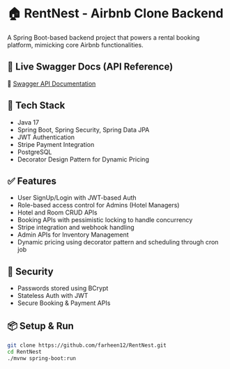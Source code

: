 # 🏠 RentNest - Airbnb Clone Backend

A Spring Boot-based backend project that powers a rental booking platform, mimicking core Airbnb functionalities.
## 🔗 Live Swagger Docs (API Reference)

📄 [Swagger API Documentation](http://localhost:8080/api/v1/swagger-ui/index.html)

## 🔧 Tech Stack
- Java 17
- Spring Boot, Spring Security, Spring Data JPA
- JWT Authentication
- Stripe Payment Integration
- PostgreSQL
- Decorator Design Pattern for Dynamic Pricing

## ✅ Features
- User SignUp/Login with JWT-based Auth
- Role-based access control for Admins (Hotel Managers)
- Hotel and Room CRUD APIs
- Booking APIs with pessimistic locking to handle concurrency
- Stripe integration and webhook handling
- Admin APIs for Inventory Management
- Dynamic pricing using decorator pattern and scheduling through cron job

## 🔐 Security
- Passwords stored using BCrypt
- Stateless Auth with JWT
- Secure Booking & Payment APIs

## 📦 Setup & Run
```bash
git clone https://github.com/farheen12/RentNest.git
cd RentNest
./mvnw spring-boot:run
